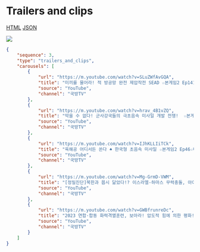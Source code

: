 # Trailers and clips


[HTML](https://ascentkorea-docs.github.io/mobile/features/trailers\_and\_clips/sample.html) 
[JSON](https://ascentkorea-docs.github.io/mobile/features/trailers\_and\_clips/sample.json)

![](../../.gitbook/assets/trailers\_and\_clips.png)

```json
{
    "sequence": 3,
    "type": "trailers_and_clips",
    "carousels": [
        {
            "url": "https://m.youtube.com/watch?v=SLuZWfAvGQA",
            "title": "미끼를 물어라! 적 방공망 완전 제압작전 SEAD ☆본게임2 Ep141☆ㅣ국방홍보원",
            "source": "YouTube",
            "channel": "국방TV"
        },
        {
            "url": "https://m.youtube.com/watch?v=hrav_4B1vZQ",
            "title": "막을 수 없다! 군사강국들의 극초음속 미사일 개발 전쟁!  ☆본게임2 Ep135☆",
            "source": "YouTube",
            "channel": "국방TV"
        },
        {
            "url": "https://m.youtube.com/watch?v=IJhKLLIiTCk",
            "title": "육해공 어디서든 쏜다 ♠ 한국형 초음속 미사일 ☆본게임2 Ep46☆미사일 강국으로 가는 길!",
            "source": "YouTube",
            "channel": "국방TV"
        },
        {
            "url": "https://m.youtube.com/watch?v=Mg-GrmD-VWM",
            "title": "[정밀진단]북한과 몹시 닮았다!? 이스라엘-하마스 무력충돌, 아이언돔은 진짜 무용지물이었나? Ep149☆본게임2ㅣ국방홍보원",
            "source": "YouTube",
            "channel": "국방TV"
        },
        {
            "url": "https://m.youtube.com/watch?v=GWBfrunreDc",
            "title": "2023 연합·합동 화력격멸훈련, 보아라! 압도적 힘에 의한 평화!! ☆본게임2 Ep128☆",
            "source": "YouTube",
            "channel": "국방TV"
        }
    ]
}
```

